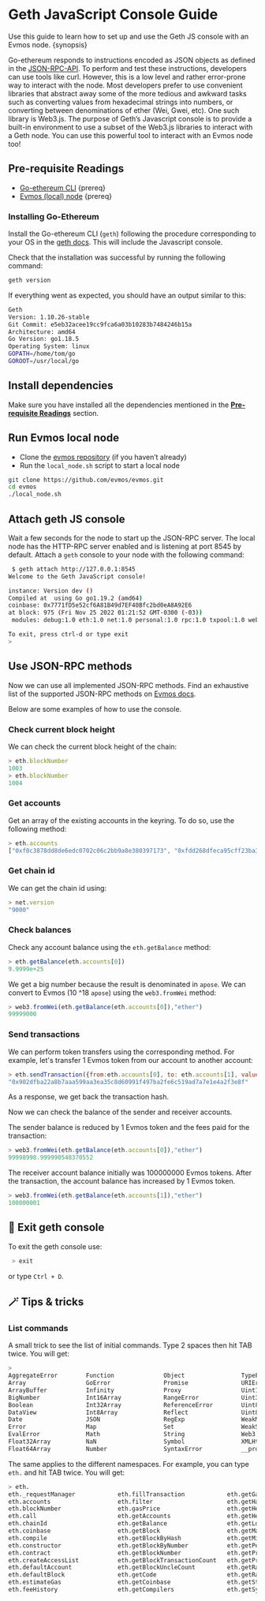 <!--
order: 6
-->

# Geth JavaScript Console Guide

Use this guide to learn how to set up and use the Geth JS console with an Evmos node. {synopsis}

Go-ethereum responds to instructions encoded as JSON objects as defined in the [JSON-RPC-API](https://geth.ethereum.org/docs/rpc/server). To perform and test these instructions, developers can use tools like curl. However, this is a low level and rather error-prone way to interact with the node. Most developers prefer to use convenient libraries that abstract away some of the more tedious and awkward tasks such as converting values from hexadecimal strings into numbers, or converting between denominations of ether (Wei, Gwei, etc). One such library is Web3.js. The purpose of Geth’s Javascript console is to provide a built-in environment to use a subset of the Web3.js libraries to interact with a Geth node. You can use this powerful tool to interact with an Evmos node too!

## Pre-requisite Readings

- [Go-ethereum CLI](https://geth.ethereum.org/docs/interface/javascript-console) {prereq}
- [Evmos (local) node](https://docs.evmos.org/developers/localnet/single_node.html) {prereq}

### Installing Go-Ethereum

Install the Go-ethereum CLI (`geth`) following the procedure corresponding to your OS in the [geth docs](https://geth.ethereum.org/docs/install-and-build/installing-geth). This will include the Javascript console.

Check that the installation was successful by running the following command:

```bash
geth version
```

If everything went as expected, you should have an output similar to this:

```bash
Geth
Version: 1.10.26-stable
Git Commit: e5eb32acee19cc9fca6a03b10283b7484246b15a
Architecture: amd64
Go Version: go1.18.5
Operating System: linux
GOPATH=/home/tom/go
GOROOT=/usr/local/go
```

## Install dependencies

<!-- markdown-link-check-disable-next-line -->

Make sure you have installed all the dependencies mentioned in the **[Pre-requisite Readings](#pre-requisite-readings)** section.

## Run Evmos local node

- Clone the [evmos repository](https://github.com/evmos/evmos) (if you haven’t already)
- Run the `local_node.sh` script to start a local node

```bash
git clone https://github.com/evmos/evmos.git
cd evmos
./local_node.sh
```

## Attach geth JS console

Wait a few seconds for the node to start up the JSON-RPC server. The local node has the HTTP-RPC server enabled and is listening at port 8545 by default. Attach a `geth` console to your node with the following command:

```bash
 $ geth attach http://127.0.0.1:8545
Welcome to the Geth JavaScript console!

instance: Version dev ()
Compiled at  using Go go1.19.2 (amd64)
coinbase: 0x7771fD5e52cf6A81B49d7EF40Bfc2bd0eA8A92E6
at block: 975 (Fri Nov 25 2022 01:21:52 GMT-0300 (-03))
 modules: debug:1.0 eth:1.0 net:1.0 personal:1.0 rpc:1.0 txpool:1.0 web3:1.0

To exit, press ctrl-d or type exit
> 
```

## Use JSON-RPC methods

Now we can use all implemented JSON-RPC methods. Find an exhaustive list of the supported JSON-RPC methods on [Evmos docs](https://docs.evmos.org/developers/json-rpc/endpoints.html).

Below are some examples of how to use the console.

### Check current block height

We can check the current block height of the chain:

```javascript
> eth.blockNumber
1003
> eth.blockNumber
1004
```

### Get accounts

Get an array of the existing accounts in the keyring. To do so, use the following method:

```javascript
> eth.accounts
["0xf0c3878dd8de6edc0702c06c2bb9a8e380397173", "0xfdd268dfeca95cff23ba385dec161defea031682", "0x35ab07f08f9af9166e9225b3407ad5e63756a084", "0x6a36c1efef7dd58981b3999217cdb3ae720cf330"]
```

### Get chain id

We can get the chain id using:

```javascript
> net.version
"9000"
```

### Check balances

Check any account balance using the `eth.getBalance` method:

```javascript
> eth.getBalance(eth.accounts[0])
9.9999e+25
```

We get a big number because the result is denominated in `apose`. We can convert to Evmos (10 ^18 `apose`) using the `web3.fromWei` method:

```javascript
> web3.fromWei(eth.getBalance(eth.accounts[0]),"ether")
99999000
```

### Send transactions

We can perform token transfers using the corresponding method. For example, let's transfer 1 Evmos token from our account to another account:

```javascript
> eth.sendTransaction({from:eth.accounts[0], to: eth.accounts[1], value: web3.toWei(1, "ether")})
"0x902dfba22a8b7aaa599aa3ea35c8d60991f497ba2fe6c519ad7a7e1e4a2f3e8f"
```

As a response, we get back the transaction hash.

Now we can check the balance of the sender and receiver accounts.

The sender balance is reduced by 1 Evmos token and the fees paid for the transaction:

```javascript
> web3.fromWei(eth.getBalance(eth.accounts[0]),"ether")
99998998.999990548370552
```

The receiver account balance initially was 100000000 Evmos tokens. After the transaction, the account balance has increased by 1 Evmos token.

```javascript
> web3.fromWei(eth.getBalance(eth.accounts[1]),"ether")
100000001
```

## 🚪 Exit geth console

To exit the geth console use:

```bash
 > exit
```

or type `Ctrl + D`.

## 🪄 Tips & tricks

### List commands

A small trick to see the list of initial commands. Type 2 spaces then hit TAB twice. You will get:

```bash
>
AggregateError        Function              Object                TypeError             _consoleWeb3Transport encodeURIComponent    loadScript            toLocaleString
Array                 GoError               Promise               URIError              _setInterval          escape                message               toString
ArrayBuffer           Infinity              Proxy                 Uint16Array           _setTimeout           eth                   net                   txpool
BigNumber             Int16Array            RangeError            Uint32Array           clearInterval         eval                  parseFloat            undefined
Boolean               Int32Array            ReferenceError        Uint8Array            clearTimeout          globalThis            parseInt              unescape
DataView              Int8Array             Reflect               Uint8ClampedArray     console               hasOwnProperty        personal              valueOf
Date                  JSON                  RegExp                WeakMap               constructor           inspect               propertyIsEnumerable  web3
Error                 Map                   Set                   WeakSet               debug                 isFinite              require
EvalError             Math                  String                Web3                  decodeURI             isNaN                 rpc
Float32Array          NaN                   Symbol                XMLHttpRequest        decodeURIComponent    isPrototypeOf         setInterval
Float64Array          Number                SyntaxError           __proto__             encodeURI             jeth                  setTimeout
```

The same applies to the different namespaces. For example, you can type `eth.` and hit TAB twice. You will get:

```bash
> eth.
eth._requestManager            eth.fillTransaction            eth.getGasPrice                eth.getTransaction             eth.protocolVersion
eth.accounts                   eth.filter                     eth.getHashrate                eth.getTransactionCount        eth.resend
eth.blockNumber                eth.gasPrice                   eth.getHeaderByHash            eth.getTransactionFromBlock    eth.sendIBANTransaction
eth.call                       eth.getAccounts                eth.getHeaderByNumber          eth.getTransactionReceipt      eth.sendRawTransaction
eth.chainId                    eth.getBalance                 eth.getLogs                    eth.getUncle                   eth.sendTransaction
eth.coinbase                   eth.getBlock                   eth.getMaxPriorityFeePerGas    eth.getWork                    eth.sign
eth.compile                    eth.getBlockByHash             eth.getMining                  eth.hashrate                   eth.signTransaction
eth.constructor                eth.getBlockByNumber           eth.getPendingTransactions     eth.iban                       eth.submitTransaction
eth.contract                   eth.getBlockNumber             eth.getProof                   eth.icapNamereg                eth.submitWork
eth.createAccessList           eth.getBlockTransactionCount   eth.getProtocolVersion         eth.isSyncing                  eth.syncing
eth.defaultAccount             eth.getBlockUncleCount         eth.getRawTransaction          eth.maxPriorityFeePerGas
eth.defaultBlock               eth.getCode                    eth.getRawTransactionFromBlock eth.mining
eth.estimateGas                eth.getCoinbase                eth.getStorageAt               eth.namereg
eth.feeHistory                 eth.getCompilers               eth.getSyncing                 eth.pendingTransactions
```

